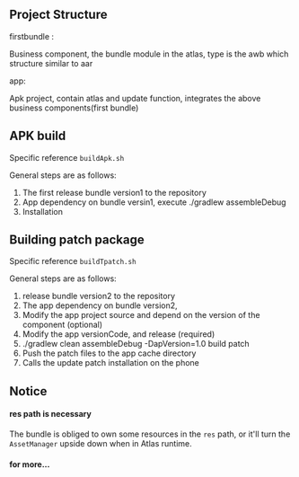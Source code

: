 ## Project Structure

firstbundle :

Business component, the bundle module in the atlas, type is the awb which structure similar to aar

app:

Apk project, contain atlas and update function, integrates the above business components(first bundle)


## APK build

Specific reference `buildApk.sh`

General steps are as follows:
1. The first release bundle version1 to the repository
2. App dependency on bundle versin1, execute ./gradlew assembleDebug
3. Installation


## Building patch package

Specific reference `buildTpatch.sh`

General steps are as follows:

1. release bundle version2 to the repository
2. The app dependency on bundle version2,
3. Modify the app project source and depend on the version of the component (optional)
4. Modify the app versionCode, and release (required)
5. ./gradlew clean assembleDebug -DapVersion=1.0 build patch
6. Push the patch files to the app cache directory
7. Calls the update patch installation on the phone


## Notice

#### res path is necessary

The bundle is obliged to own some resources in the `res` path, or it'll turn the `AssetManager` upside down when in Atlas runtime.

#### for more...

